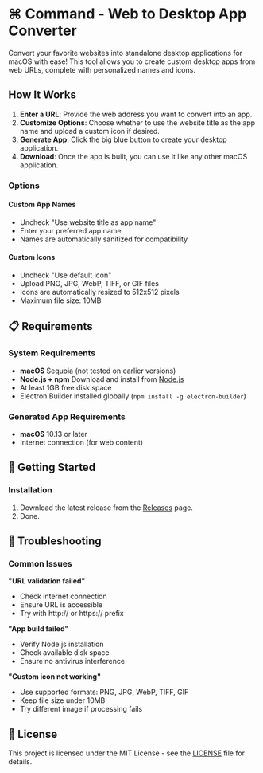 # ⌘ Command - Web to Desktop App Converter
Convert your favorite websites into standalone desktop applications for macOS with ease!
This tool allows you to create custom desktop apps from web URLs, complete with personalized names and icons.

## How It Works
1. **Enter a URL**: Provide the web address you want to convert into an app.
2. **Customize Options**: Choose whether to use the website title as the app name and upload a custom icon if desired.
3. **Generate App**: Click the big blue button to create your desktop application.
4. **Download**: Once the app is built, you can use it like any other macOS application.

### Options

#### Custom App Names
- Uncheck "Use website title as app name"
- Enter your preferred app name
- Names are automatically sanitized for compatibility

#### Custom Icons
- Uncheck "Use default icon"
- Upload PNG, JPG, WebP, TIFF, or GIF files
- Icons are automatically resized to 512x512 pixels
- Maximum file size: 10MB

## 📋 Requirements

### System Requirements
- **macOS** Sequoia (not tested on earlier versions)
- **Node.js + npm** Download and install from [Node.js](https://nodejs.org/)
- At least 1GB free disk space
- Electron Builder installed globally (`npm install -g electron-builder`)

### Generated App Requirements
- **macOS** 10.13 or later
- Internet connection (for web content)

## 🚀 Getting Started
### Installation
1. Download the latest release from the [Releases](https://github.com/evanchowdhry/command/releases) page.
2. Done.

## 🐛 Troubleshooting

### Common Issues

**"URL validation failed"**
- Check internet connection
- Ensure URL is accessible
- Try with http:// or https:// prefix

**"App build failed"**
- Verify Node.js installation
- Check available disk space
- Ensure no antivirus interference

**"Custom icon not working"**
- Use supported formats: PNG, JPG, WebP, TIFF, GIF
- Keep file size under 10MB
- Try different image if processing fails

## 📄 License

This project is licensed under the MIT License - see the [LICENSE](LICENSE) file for details.